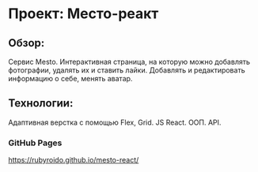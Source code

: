 # Проект: Место-реакт

## Обзор:
Сервис Mesto.
Интерактивная страница, на которую можно добавлять фотографии, удалять их и ставить лайки.
Добавлять и редактировать информацию о себе, менять аватар.

## Технологии:
Адаптивная верстка с помощью Flex, Grid.
JS React.
ООП.
API.


### GitHub Pages
https://rubyroido.github.io/mesto-react/
